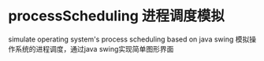 # processScheduling 进程调度模拟
simulate operating system's process scheduling based on java swing
模拟操作系统的进程调度，通过java swing实现简单图形界面
